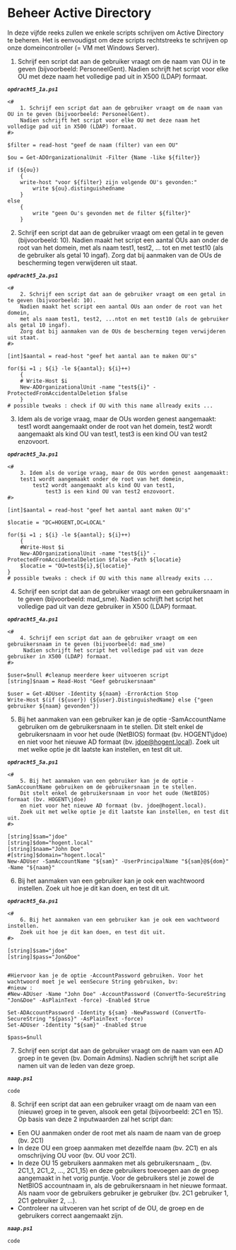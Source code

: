 # Beheer Active Directory

In deze vijfde reeks zullen we enkele scripts schrijven om Active Directory te beheren. Het is eenvoudigst om deze scripts rechtstreeks te schrijven op onze domeincontroller (= VM met Windows Server).

1. Schrijf een script dat aan de gebruiker vraagt om de naam van OU in te geven (bijvoorbeeld: PersoneelGent). Nadien schrijft het script voor elke OU met deze naam het volledige pad uit in X500 (LDAP) formaat.  

***`opdracht5_1a.ps1`***
```
<#
    1. Schrijf een script dat aan de gebruiker vraagt om de naam van OU in te geven (bijvoorbeeld: PersoneelGent).
    Nadien schrijft het script voor elke OU met deze naam het volledige pad uit in X500 (LDAP) formaat.  
#>

$filter = read-host "geef de naam (filter) van een OU"

$ou = Get-ADOrganizationalUnit -Filter {Name -like ${filter}}

if (${ou})
    {
    write-host "voor ${filter} zijn volgende OU's gevonden:"
        write ${ou}.distinguishedname
    }
else
    {
        write "geen Ou's gevonden met de filter ${filter}"
    }
```

2. Schrijf een script dat aan de gebruiker vraagt om een getal in te geven (bijvoorbeeld: 10). Nadien maakt het script een aantal OUs aan onder de root van het domein, met als naam test1, test2, … tot en met test10 (als de gebruiker als getal 10 ingaf). Zorg dat bij aanmaken van de OUs de bescherming tegen verwijderen uit staat.  

***`opdracht5_2a.ps1`***  
```
<#
    2. Schrijf een script dat aan de gebruiker vraagt om een getal in te geven (bijvoorbeeld: 10).
    Nadien maakt het script een aantal OUs aan onder de root van het domein,
    met als naam test1, test2, ...ntot en met test10 (als de gebruiker als getal 10 ingaf).
    Zorg dat bij aanmaken van de OUs de bescherming tegen verwijderen uit staat.  
#>

[int]$aantal = read-host "geef het aantal aan te maken OU's"

for($i =1 ; ${i} -le ${aantal}; ${i}++)
    {
    # Write-Host $i
    New-ADOrganizationalUnit -name "test${i}" -ProtectedFromAccidentalDeletion $false
    }
# possible tweaks : check if OU with this name allready exits ...
```

3. Idem als de vorige vraag, maar de OUs worden genest aangemaakt: test1 wordt aangemaakt onder de root van het domein, test2 wordt aangemaakt als kind OU van test1, test3 is een kind OU van test2 enzovoort.

***`opdracht5_3a.ps1`***  
```
<#
    3. Idem als de vorige vraag, maar de OUs worden genest aangemaakt:
    test1 wordt aangemaakt onder de root van het domein,
        test2 wordt aangemaakt als kind OU van test1,
            test3 is een kind OU van test2 enzovoort.  
#>

[int]$aantal = read-host "geef het aantal aant maken OU's"

$locatie = "DC=HOGENT,DC=LOCAL"

for($i =1 ; ${i} -le ${aantal}; ${i}++)
    {
    #Write-Host $i
    New-ADOrganizationalUnit -name "test${i}" -ProtectedFromAccidentalDeletion $false -Path ${locatie}
    $locatie = "OU=test${i},${locatie}"
}
# possible tweaks : check if OU with this name allready exits ...
```

4. Schrijf een script dat aan de gebruiker vraagt om een gebruikersnaam in te geven (bijvoorbeeld: mad_sme). Nadien schrijft het script het volledige pad uit van deze gebruiker in X500 (LDAP) formaat.

***`opdracht5_4a.ps1`***  
```
<#
    4. Schrijf een script dat aan de gebruiker vraagt om een gebruikersnaam in te geven (bijvoorbeeld: mad_sme)
     Nadien schrijft het script het volledige pad uit van deze gebruiker in X500 (LDAP) formaat.  
#>

$user=$null #cleanup meerdere keer uitvoeren script
[string]$naam = Read-Host "Geef gebruikersnaam"

$user = Get-ADUser -Identity ${naam} -ErrorAction Stop
Write-Host $(if (${user}) {${user}.DistinguishedName} else {"geen gebruiker ${naam} gevonden"})
```

5. Bij het aanmaken van een gebruiker kan je de optie -SamAccountName gebruiken om de gebruikersnaam in te stellen. Dit stelt enkel de gebruikersnaam in voor het oude (NetBIOS) formaat (bv. HOGENT\jdoe) en niet voor het nieuwe AD formaat (bv. jdoe@hogent.local). Zoek uit met welke optie je dit laatste kan instellen, en test dit uit.

***`opdracht5_5a.ps1`***  
```
<#
    5. Bij het aanmaken van een gebruiker kan je de optie -SamAccountName gebruiken om de gebruikersnaam in te stellen.
    Dit stelt enkel de gebruikersnaam in voor het oude (NetBIOS) formaat (bv. HOGENT\jdoe)
    en niet voor het nieuwe AD formaat (bv. jdoe@hogent.local).
    Zoek uit met welke optie je dit laatste kan instellen, en test dit uit.  
#>

[string]$sam="jdoe"
[string]$dom="hogent.local"
[string]$naam="John Doe"
#[string]$domain="hogent.local"
New-ADUser -SamAccountName "${sam}" -UserPrincipalName "${sam}@${dom}" -Name "${naam}"
```

6. Bij het aanmaken van een gebruiker kan je ook een wachtwoord instellen. Zoek uit hoe je dit kan doen, en test dit uit.

***`opdracht5_6a.ps1`***  
```
<#
    6. Bij het aanmaken van een gebruiker kan je ook een wachtwoord instellen.
    Zoek uit hoe je dit kan doen, en test dit uit.  
#>

[string]$sam="jdoe"
[string]$pass="Jon&Doe"


#Hiervoor kan je de optie -AccountPassword gebruiken. Voor het wachtwoord moet je wel eenSecure String gebruiken, bv:
#nieuw :
#New-ADUser -Name "John Doe" -AccountPassword (ConvertTo-SecureString "Jon&Doe" -AsPlainText -force) -Enabled $true

Set-ADAccountPassword -Identity ${sam} -NewPassword (ConvertTo-SecureString "${pass}" -AsPlainText -force)
Set-ADUser -Identity "${sam}" -Enabled $true

$pass=$null
```

7. Schrijf een script dat aan de gebruiker vraagt om de naam van een AD groep in te geven (bv. Domain Admins). Nadien schrijft het script alle namen uit van de leden van deze groep.

***`naap.ps1`***  
```
code
```

8.  Schrijf een script dat aan een gebruiker vraagt om de naam van een (nieuwe) groep in te geven, alsook een getal (bijvoorbeeld: 2C1 en 15). Op basis van deze 2 inputwaarden zal het script dan:

   * Een OU aanmaken onder de root met als naam de naam van de groep (bv. 2C1)
   * In deze OU een groep aanmaken met dezelfde naam (bv. 2C1) en als omschrijving OU voor <naam groep> (bv. OU voor 2C1).
   * In deze OU 15 gebruikers aanmaken met als gebruikersnaam <naam groep>_<nr> (bv. 2C1_1, 2C1_2, ..., 2C1_15) en deze gebruikers toevoegen aan de groep aangemaakt in het vorig puntje. Voor de gebruikers stel je zowel de NetBIOS accountnaam in, als de gebruikersnaam in het nieuwe formaat. Als naam voor de gebruikers gebruiker je <naam groep> gebruiker <nr> (bv. 2C1 gebruiker 1, 2C1 gebruiker 2, ...).
   * Controleer na uitvoeren van het script of de OU, de groep en de gebruikers correct aangemaakt zijn.

***`naap.ps1`***  
```
code
```